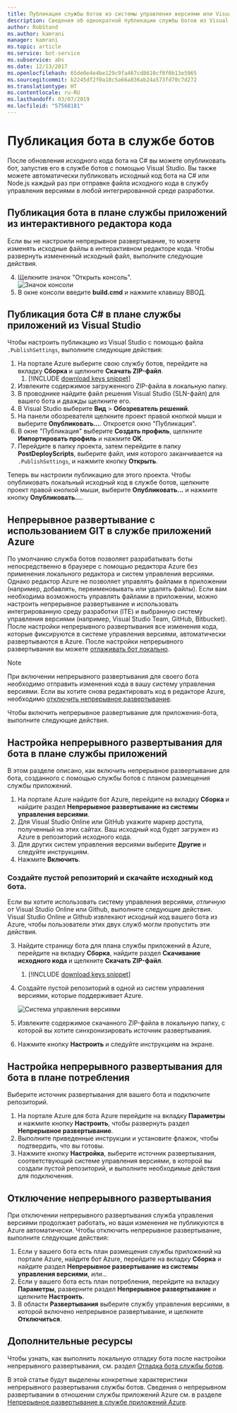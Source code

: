 ```yaml
---
title: Публикация службы ботов из системы управления версиями или Visual Studio | Документы Майкрософт
description: Сведения об однократной публикации службы ботов из Visual Studio и постоянной публикации службы ботов из системы управления версиями.
author: RobStand
ms.author: kamrani
manager: kamrani
ms.topic: article
ms.service: bot-service
ms.subservice: abs
ms.date: 12/13/2017
ms.openlocfilehash: 65de0e4e4be129c9fa467cd8610cf0f0b13e5965
ms.sourcegitcommit: b2245df2f0a18c5a66a836ab24a573fd70c7d272
ms.translationtype: HT
ms.contentlocale: ru-RU
ms.lasthandoff: 03/07/2019
ms.locfileid: "57568181"
---
```

# <a name="publish-a-bot-to-bot-service"></a>Публикация бота в службе ботов

После обновления исходного кода бота на C# вы можете опубликовать бот, запустив его в службе ботов с помощью Visual Studio. Вы также можете автоматически публиковать исходный код бота на C# или Node.js каждый раз при отправке файла исходного кода в службу управления версиями в любой интегрированной среде разработки.


## <a name="publish-a-bot-on-app-service-plan-from-the-online-code-editor"></a>Публикация бота в плане службы приложений из интерактивного редактора кода

Если вы не настроили непрерывное развертывание, то можете изменять исходные файлы в интерактивном редакторе кода. Чтобы развернуть измененный исходный файл, выполните следующие действия.

4. Щелкните значок "Открыть консоль".  
    ![Значок консоли](~/media/azure-bot-service-console-icon.png)
2. В окне консоли введите **build.cmd** и нажмите клавишу ВВОД.


## <a name="publish-c-bot-on-app-service-plan-from-visual-studio"></a>Публикация бота C# в плане службы приложений из Visual Studio 

Чтобы настроить публикацию из Visual Studio с помощью файла `.PublishSettings`, выполните следующие действия:

1. На портале Azure выберите свою службу ботов, перейдите на вкладку **Сборка** и щелкните **Скачать ZIP-файл**.
    1. [!INCLUDE [download keys snippet](~/includes/snippet-abs-key-download.md)]
3. Извлеките содержимое загруженного ZIP-файла в локальную папку.
4. В проводнике найдите файл решения Visual Studio (SLN-файл) для вашего бота и дважды щелкните его.
4. В Visual Studio выберите **Вид** > **Обозреватель решений**.
5. На панели обозревателя щелкните проект правой кнопкой мыши и выберите **Опубликовать...**. Откроется окно "Публикация". 
6. В окне "Публикация" выберите **Создать профиль**, щелкните **Импортировать профиль** и нажмите **ОК**.
7. Перейдите в папку проекта, затем перейдите в папку **PostDeployScripts**, выберите файл, имя которого заканчивается на `.PublishSettings`, и нажмите кнопку **Открыть**.

Теперь вы настроили публикацию для этого проекта. Чтобы опубликовать локальный исходный код в службе ботов, щелкните проект правой кнопкой мыши, выберите **Опубликовать...**  и нажмите кнопку **Опубликовать...**. 

## <a name="set-up-continuous-deployment"></a>Непрерывное развертывание с использованием GIT в службе приложений Azure

По умолчанию служба ботов позволяет разрабатывать боты непосредственно в браузере с помощью редактора Azure без применения локального редактора и систем управления версиями. Однако редактор Azure не позволяет управлять файлами в приложении (например, добавлять, переименовывать или удалять файлы). Если вам необходима возможность управлять файлами в приложении, можно настроить непрерывное развертывание и использовать интегрированную среду разработки (ITE) и выбранную систему управления версиями (например, Visual Studio Team, GitHub, Bitbucket). После настройки непрерывного развертывания все изменения кода, которые фиксируются в системе управления версиями, автоматически развертываются в Azure. После настройки непрерывного развертывания вы можете [отлаживать бот локально](bot-service-debug-bot.md).

> [!NOTE]
> При включении непрерывного развертывания для своего бота необходимо отправить изменения кода в вашу систему управления версиями. Если вы хотите снова редактировать код в редакторе Azure, необходимо [отключить непрерывное развертывание](#disable-continuous-deployment).

Чтобы включить непрерывное развертывание для приложения-бота, выполните следующие действия.

## <a name="set-up-continuous-deployment-for-a-bot-on-an-app-service-plan"></a>Настройка непрерывного развертывания для бота в плане службы приложений

В этом разделе описано, как включить непрерывное развертывание для бота, созданного с помощью службы ботов с планом размещения службы приложений.

1. На портале Azure найдите бот Azure, перейдите на вкладку **Сборка** и найдите раздел **Непрерывное развертывание из системы управления версиями**.
2. Для Visual Studio Online или GitHub укажите маркер доступа, полученный на этих сайтах. Ваш исходный код будет загружен из Azure в репозиторий исходного кода.
3. Для других систем управления версиями выберите **Другие** и следуйте инструкциям. 
3. Нажмите **Включить**.  

### <a name="create-an-empty-repository-and-download-bot-source-code"></a>Создайте пустой репозиторий и скачайте исходный код бота.

Если вы хотите использовать систему управления версиями, *отличную от* Visual Studio Online или Github, выполните следующие действия. Visual Studio Online и Github извлекают исходный код вашего бота из Azure, чтобы пользователи этих двух служб могли пропустить эти действия.

3. Найдите страницу бота для плана службы приложений в Azure, перейдите на вкладку **Сборка**, найдите раздел **Скачивание исходного кода** и щелкните **Скачать ZIP-файл**.
    1. [!INCLUDE [download keys snippet](~/includes/snippet-abs-key-download.md)]
1. Создайте пустой репозиторий в одной из систем управления версиями, которые поддерживает Azure.

    ![Система управления версиями](~/media/continuous-integration-sourcecontrolsystem.png)

3. Извлеките содержимое скачанного ZIP-файла в локальную папку, с которой вы хотите синхронизировать источник развертывания.
4. Нажмите кнопку **Настроить** и следуйте инструкциям на экране. 

## <a name="set-up-continuous-deployment-for-a-bot-on-a-consumption-plan"></a>Настройка непрерывного развертывания для бота в плане потребления 

Выберите источник развертывания для вашего бота и подключите репозиторий. 

1. На портале Azure для бота Azure перейдите на вкладку **Параметры** и нажмите кнопку **Настроить**, чтобы развернуть раздел **Непрерывное развертывание**.  
2. Выполните приведенные инструкции и установите флажок, чтобы подтвердить, что вы готовы. 
3. Нажмите кнопку **Настройка**, выберите источник развертывания, соответствующий системе управления версиями, в которой вы создали пустой репозиторий, и выполните необходимые действия для подключения.   


## <a name="disable-continuous-deployment"></a>Отключение непрерывного развертывания 

При отключении непрерывного развертывания служба управления версиями продолжает работать, но ваши изменения не публикуются в Azure автоматически. Чтобы отключить непрерывное развертывание, выполните следующие действия:

1. Если у вашего бота есть план размещения службы приложений на портале Azure, найдите бот Azure, перейдите на вкладку **Сборка** и найдите раздел **Непрерывное развертывание из системы управления версиями**, *или...* 
2. Если у вашего бота есть план потребления, перейдите на вкладку **Параметры**, разверните раздел **Непрерывное развертывание** и щелкните **Настроить**.
3. В области **Развертывания** выберите службу управления версиями, в которой включено непрерывное развертывание, и щелкните **Отключиться**.  


## <a name="additional-resources"></a>Дополнительные ресурсы

Чтобы узнать, как выполнить локальную отладку бота после настройки непрерывного развертывания, см. раздел [Отладка бота службы ботов](bot-service-debug-bot.md).

В этой статье будут выделены конкретные характеристики непрерывного развертывания службы ботов. Сведения о непрерывном развертывании в отношении службы приложений Azure см. в разделе <a href="https://azure.microsoft.com/en-us/documentation/articles/app-service-continuous-deployment/" target="_blank">Непрерывное развертывание в службе приложений Azure</a>.
